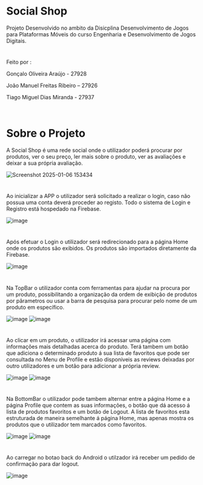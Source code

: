 
# Social Shop
Projeto Desenvolvido no ambito da Disicplina Desenvolvimento de Jogos para Plataformas Móveis do curso Engenharia e Desenvolvimento de Jogos Digitais.

#

Feito por :

Gonçalo Oliveira Araújo - 27928

João Manuel Freitas Ribeiro – 27926

Tiago Miguel Dias Miranda - 27937

     


# Sobre o Projeto

A Social Shop é uma rede social onde o utilizador poderá procurar por produtos, ver o seu preço, ler mais sobre o produto, ver as avaliações e deixar a sua própria avaliação.

![Screenshot 2025-01-06 153434](https://github.com/user-attachments/assets/a55f6572-d953-4d9a-a5b5-5159a229db5f)

# 

Ao inicializar a APP o utilizador será solicitado a realizar o login, caso não possua uma conta deverá proceder ao registo. Todo o sistema de Login e Registro está hospedado na Firebase.

![image](https://github.com/user-attachments/assets/bf778dc6-f989-498a-b962-d9655a05967c)


#

Após efetuar o Login o utilizador será redirecionado para a página Home onde os produtos são exibidos. Os produtos são importados diretamente da Firebase.

![image](https://github.com/user-attachments/assets/8096179c-4b0b-4606-975d-893b5bbbbe31)


#

Na TopBar o utilizador conta com ferramentas para ajudar na procura por um produto, possibilitando a organização da ordem de exibição de produtos por pârametros ou usar a barra de pesquisa para procurar pelo nome de um produto em específico.

![image](https://github.com/user-attachments/assets/86fd353c-0d08-447f-8164-c49783683187)
![image](https://github.com/user-attachments/assets/93e57888-cd3d-4da2-a4d0-2cc6a681a717)

#

Ao clicar em um produto, o utilizador irá acessar uma página com informações mais detalhadas acerca do produto. Terá tambem um botão que adiciona o determinado produto á sua lista de favoritos que pode ser consultada no Menu de Profile e estão disponiveis as reviews deixadas por outro utilizadores e um botão para adicionar a própria review. 

![image](https://github.com/user-attachments/assets/6c142948-786d-4490-8e66-cbee21ac8f99)
![image](https://github.com/user-attachments/assets/5ddaa779-f945-4c61-ad38-735ff8c1b932)



#

Na BottomBar o utilizador pode tambem alternar entre a página Home e a página Profile que contem as suas informações, o botão que dá acesso á lista de produtos favoritos e um botão de Logout. A lista de favoritos esta estruturada de maneira semelhante á página Home, mas apenas mostra os produtos que o utilizador tem marcados como favoritos.

![image](https://github.com/user-attachments/assets/7ac40545-af2c-4a4d-8fea-f4e3a8ed48df)
![image](https://github.com/user-attachments/assets/53f1bf13-8cd2-4147-894e-09241f6f3180)

#

Ao carregar no botao back do Android o utilzador irá receber um pedido de confirmação para dar logout.

![image](https://github.com/user-attachments/assets/c819f92a-4b2d-4a86-80a4-a49082044cb4)




